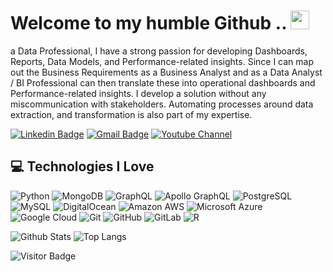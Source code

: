 <h1>Welcome to my humble Github .. <img src="https://raw.githubusercontent.com/aemmadi/aemmadi/master/wave.gif" width="30px"></h1> 

a Data Professional, I have a strong passion for developing Dashboards, Reports, Data Models, and Performance-related insights. Since I can map out the Business Requirements as a Business Analyst and as a Data Analyst / BI Professional can then translate these into operational dashboards and Performance-related insights. I develop a solution without any miscommunication with stakeholders. Automating processes around data extraction, and transformation is also part of my expertise.


[![Linkedin Badge](https://img.shields.io/badge/-BelalMohamed-blue?style=flat-square&logo=Linkedin&logoColor=white&link=https://www.linkedin.com/in/belal-mohamed-ali/)](https://www.linkedin.com/in/belal-mohamed-ali) [![Gmail Badge](https://img.shields.io/badge/-Gmail-c14438?style=flat-square&logo=Gmail&logoColor=white&link=mailto::mr.belalmohamed.ali@gmail.com)](mailto:mr.belalmohamed.ali@gmail.com) [![Youtube Channel](https://img.shields.io/badge/-Belal_Mohamed-c14438?style=flat-square&logo=Youtube&link=https://www.youtube.com/channel/UCNEWo0OPlOHlDES0iCzjeLQ)](https://www.youtube.com/channel/UCNEWo0OPlOHlDES0iCzjeLQ)
<p align="left"></p>



## :computer: Technologies I Love

![Python](https://img.shields.io/badge/-Python-black?style=flat-square&logo=Python)
![MongoDB](https://img.shields.io/badge/-MongoDB-black?style=flat-square&logo=mongodb)
![GraphQL](https://img.shields.io/badge/-GraphQL-E10098?style=flat-square&logo=graphql)
![Apollo GraphQL](https://img.shields.io/badge/-Apollo%20GraphQL-311C87?style=flat-square&logo=apollo-graphql)
![PostgreSQL](https://img.shields.io/badge/-PostgreSQL-336791?style=flat-square&logo=postgresql)
![MySQL](https://img.shields.io/badge/-MySQL-black?style=flat-square&logo=mysql)
![DigitalOcean](https://img.shields.io/badge/-Digital%20Ocean-darkblue?style=flat-square&logo=digitalocean)
![Amazon AWS](https://img.shields.io/badge/Amazon%20AWS-232F3E?style=flat-square&logo=amazon-aws)
![Microsoft Azure](https://img.shields.io/badge/Microsoft%20Azure-232F7E?style=flat-square&logo=microsoft-azure)
![Google Cloud](https://img.shields.io/badge/Google%20Cloud-black?style=flat-square&logo=google-cloud)
![Git](https://img.shields.io/badge/-Git-black?style=flat-square&logo=git)
![GitHub](https://img.shields.io/badge/-GitHub-181717?style=flat-square&logo=github)
![GitLab](https://img.shields.io/badge/-GitLab-FCA121?style=flat-square&logo=gitlab)
![R]()

![Github Stats](https://github-readme-stats.vercel.app/api?username=BelalMA&count_private=true&show_icons=true&include_all_commits=true)
![Top Langs](https://github-readme-stats.vercel.app/api/top-langs/?username=BelalMA&hide=TeX&layout=compact)

![Visitor Badge](https://visitor-badge.laobi.icu/badge?page_id=belalma.belalma)

